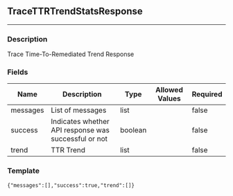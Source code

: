 ## TraceTTRTrendStatsResponse
---
### Description
Trace Time-To-Remediated Trend Response
### Fields
| Name | Description | Type | Allowed Values | Required |
| ---- | ----------- | ---- | -------------- | -------- |
| messages | List of messages | list |  | false |
| success | Indicates whether API response was successful or not | boolean |  | false |
| trend | TTR Trend | list |  | false |
### Template
```
{"messages":[],"success":true,"trend":[]}
```
